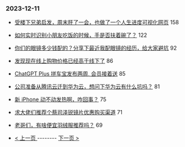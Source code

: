 ### 2023-12-11 
- [受楼下兄弟启发，周末肝了一会，也做了一个人生进度可视化网页](https://www.v2ex.com/t/999288) 158
- [如何实时识别小朋友吃饭的时候，手是否扶着碗了？](https://www.v2ex.com/t/999216) 122
- [你们的眼镜多少钱配的？分享下最近我配眼镜的经历，给大家避坑](https://www.v2ex.com/t/999391) 92
- [发现现在线上购物价格已经高于线下了](https://www.v2ex.com/t/999301) 86
- [ChatGPT Plus 拼车宝发布两周, 会员接着送](https://www.v2ex.com/t/999407) 85
- [公司准备从腾讯云迁到华为云，想问下华为云有什么坑吗？](https://www.v2ex.com/t/999326) 81
- [新 iPhone 动不动发热啊，咋回事？](https://www.v2ex.com/t/999290) 75
- [求大佬们推荐个蔡司泽锐镜片优惠购买渠道](https://www.v2ex.com/t/999264) 71
- [老哥们，有啥便宜羽绒服推荐吗？](https://www.v2ex.com/t/999287) 69 

- [ < 上一页 ](https://github.com/able8/v2ex-hot-record/blob/master/2023-12-10.md) -------- [ 下一页 > ](https://github.com/able8/v2ex-hot-record/blob/master/2023-12-12.md)
